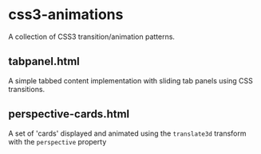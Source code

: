# css3-animations

A collection of CSS3 transition/animation patterns.

## tabpanel.html

A simple tabbed content implementation with sliding tab panels using CSS transitions.

## perspective-cards.html

A set of 'cards' displayed and animated using the `translate3d` transform with the `perspective` property